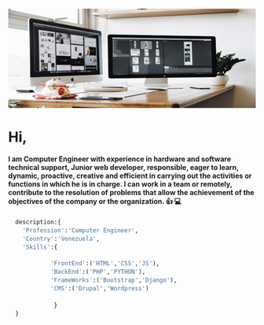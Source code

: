 !["Web developer"](https://github.com/jkaalexkei/portafolio/blob/master/img/background2.png "Web Developer")
# Hi,
#### I am Computer Engineer with experience in hardware and software technical support, Junior web developer, responsible, eager to learn, dynamic, proactive, creative and efficient in carrying out the activities or functions in which he is in charge. I can work in a team or remotely, contribute to the resolution of problems that allow the achievement of the objectives of the company or the organization. :+1: :computer:

```python
  description:{
    'Profession':'Computer Engineer',
    'Country':'Venezuela',
    'Skills':{
    
            'FrontEnd':('HTML','CSS','JS'),
            'BackEnd':('PHP','PYTHON'),
            'FrameWorks':('Bootstrap','Django'),
            'CMS':('Drupal','Wordpress')
            
             } 
  }
```
